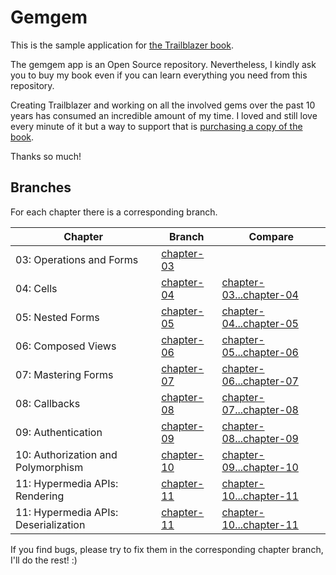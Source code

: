 # Gemgem

This is the sample application for [the Trailblazer book](https://leanpub.com/trailblazer).

The gemgem app is an Open Source repository. Nevertheless, I kindly ask you to buy my book even if you can learn everything you need from this repository.

Creating Trailblazer and working on all the involved gems over the past 10 years has consumed an incredible amount of my time. I loved and still love every minute of it but a way to support that is [purchasing a copy of the book](https://leanpub.com/trailblazer).

Thanks so much!

## Branches

For each chapter there is a corresponding branch.

Chapter | Branch | Compare
--- | --- | ---
03: Operations and Forms | [chapter-03](https://github.com/apotonick/gemgem-trbrb/tree/chapter-03) |
04: Cells | [chapter-04](https://github.com/apotonick/gemgem-trbrb/tree/chapter-04) | [chapter-03...chapter-04](https://github.com/apotonick/gemgem-trbrb/compare/chapter-03...chapter-04) |
05: Nested Forms | [chapter-05](https://github.com/apotonick/gemgem-trbrb/tree/chapter-05) | [chapter-04...chapter-05](https://github.com/apotonick/gemgem-trbrb/compare/chapter-04...chapter-05) |
06: Composed Views | [chapter-06](https://github.com/apotonick/gemgem-trbrb/tree/chapter-06) | [chapter-05...chapter-06](https://github.com/apotonick/gemgem-trbrb/compare/chapter-05...chapter-06) |
07: Mastering Forms | [chapter-07](https://github.com/apotonick/gemgem-trbrb/tree/chapter-07) | [chapter-06...chapter-07](https://github.com/apotonick/gemgem-trbrb/compare/chapter-06...chapter-07) |
08: Callbacks | [chapter-08](https://github.com/apotonick/gemgem-trbrb/tree/chapter-08) | [chapter-07...chapter-08](https://github.com/apotonick/gemgem-trbrb/compare/chapter-07...chapter-08) |
09: Authentication | [chapter-09](https://github.com/apotonick/gemgem-trbrb/tree/chapter-09) | [chapter-08...chapter-09](https://github.com/apotonick/gemgem-trbrb/compare/chapter-08...chapter-09) |
10: Authorization and Polymorphism | [chapter-10](https://github.com/apotonick/gemgem-trbrb/tree/chapter-10) | [chapter-09...chapter-10](https://github.com/apotonick/gemgem-trbrb/compare/chapter-09...chapter-10) |
11: Hypermedia APIs: Rendering | [chapter-11](https://github.com/apotonick/gemgem-trbrb/tree/chapter-11) | [chapter-10...chapter-11](https://github.com/apotonick/gemgem-trbrb/compare/chapter-10...chapter-11) |
11: Hypermedia APIs: Deserialization | [chapter-11](https://github.com/apotonick/gemgem-trbrb/tree/chapter-11) | [chapter-10...chapter-11](https://github.com/apotonick/gemgem-trbrb/compare/chapter-10...chapter-11) |

If you find bugs, please try to fix them in the corresponding chapter branch, I'll do the rest! :)